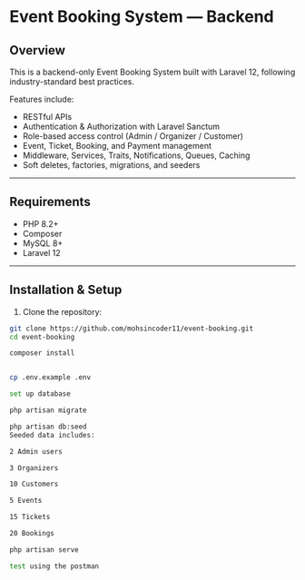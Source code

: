 # Event Booking System — Backend

## Overview

This is a backend-only Event Booking System built with Laravel 12, following industry-standard best practices.  

Features include:

- RESTful APIs  
- Authentication & Authorization with Laravel Sanctum  
- Role-based access control (Admin / Organizer / Customer)  
- Event, Ticket, Booking, and Payment management  
- Middleware, Services, Traits, Notifications, Queues, Caching  
- Soft deletes, factories, migrations, and seeders  

---

## Requirements

- PHP 8.2+  
- Composer  
- MySQL 8+  
- Laravel 12  

---

## Installation & Setup

1. Clone the repository:

```bash
git clone https://github.com/mohsincoder11/event-booking.git
cd event-booking

composer install


cp .env.example .env

set up database

php artisan migrate

php artisan db:seed
Seeded data includes:

2 Admin users

3 Organizers

10 Customers

5 Events

15 Tickets

20 Bookings

php artisan serve

test using the postman
